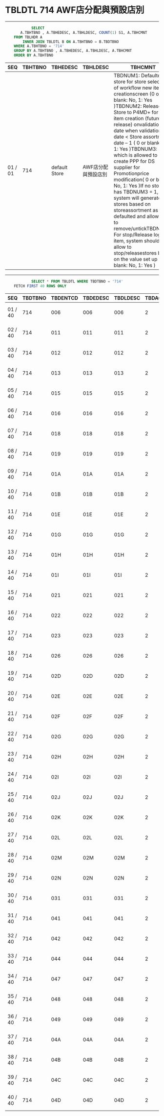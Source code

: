 # TBLDTL 714 AWF店分配與預設店別 

---

```sql
            SELECT
       A.TBHTBNO , A.TBHEDESC, A.TBHLDESC, COUNT(1) S1, A.TBHCMNT
    FROM TBLHDR A
        INNER JOIN TBLDTL B ON A.TBHTBNO = B.TBDTBNO
    WHERE A.TBHTBNO = '714'
    GROUP BY A.TBHTBNO , A.TBHEDESC, A.TBHLDESC, A.TBHCMNT
    ORDER BY A.TBHTBNO

```

|SEQ|TBHTBNO|TBHEDESC|TBHLDESC|TBHCMNT|S1|
| -- | -- | -- | -- | -- | -- |
|01 / 01|714|default Store|AWF店分配與預設店別|TBDNUM1: Defaulted store for store selection of workflow new item creationscreen (0 or blank: No, 1: Yes )TBDNUM2: Released Store to P4MD+ for new item creation (future release) onvalidation date when validation date < Store assortment date – 1 ( 0 or blank:No, 1: Yes )TBDNUM3: Store which is allowed to create PPP for DS supplier for Promotionprice modification( 0 or blank: No, 1: Yes )If no store has TBDNUM3 = 1, system will generate all stores based on storeassortment as defaulted and allow user to remove/untickTBDNUM4: For stop/Release logistic item,  system should allow to stop/releasestores based on the value set up  ( 0 or blank: No, 1: Yes )|403|


---


```sql
            SELECT * FROM TBLDTL WHERE TBDTBNO = '714'
    FETCH FIRST 40 ROWS ONLY

```

|SEQ|TBDTBNO|TBDENTCD|TBDEDESC|TBDLDESC|TBDACCES|TBDNUM1|TBDNUM2|TBDNUM3|TBDNUM4|TBDCHA1|TBDCHA2|TBDCHA3|TBDCHA4|TBDDAT1|TBDDAT2|TBDCRE|TBDUPD|TBDUSR|
| -- | -- | -- | -- | -- | -- | -- | -- | -- | -- | -- | -- | -- | -- | -- | -- | -- | -- | -- |
|01 / 40|714|006|006|006|2|1|1|1|0|1|1|0|null|null|null|2012-05-29 00:00:00.0|2014-02-21 11:15:13.0|F000079381|
|02 / 40|714|011|011|011|2|0|0|0|0|null|null|null|null|null|null|2015-07-16 19:11:08.0|2015-07-16 19:11:08.0|SSFIX-25487|
|03 / 40|714|012|012|012|2|0|0|0|0|null|null|null|null|null|null|2012-12-07 14:08:59.0|2013-10-27 16:49:45.0|F000033546|
|04 / 40|714|013|013|013|2|0|0|0|0|null|null|null|null|null|null|2012-12-07 14:09:11.0|2013-10-27 16:49:52.0|F000033546|
|05 / 40|714|015|015|015|2|0|0|0|0|null|null|null|null|null|null|2012-12-07 14:09:25.0|2013-10-27 16:49:59.0|F000033546|
|06 / 40|714|016|016|016|2|0|0|0|0|null|null|null|null|null|null|2012-12-07 14:09:40.0|2013-10-27 16:50:06.0|F000033546|
|07 / 40|714|018|018|018|2|0|0|0|0|null|null|null|null|null|null|2012-12-07 14:09:55.0|2013-10-27 16:50:13.0|F000033546|
|08 / 40|714|019|019|019|2|0|0|0|0|null|null|null|null|null|null|2012-12-07 14:10:08.0|2013-10-27 16:50:22.0|F000033546|
|09 / 40|714|01A|01A|01A|2|0|0|0|0|null|null|null|null|null|null|2012-12-07 14:10:21.0|2013-10-27 16:50:34.0|F000033546|
|10 / 40|714|01B|01B|01B|2|0|0|0|0|null|null|null|null|null|null|2012-12-07 14:10:35.0|2013-10-27 16:50:44.0|F000033546|
|11 / 40|714|01E|01E|01E|2|0|0|0|0|null|null|null|null|null|null|2012-12-07 14:10:51.0|2013-10-27 16:50:52.0|F000033546|
|12 / 40|714|01G|01G|01G|2|0|0|0|0|null|null|null|null|null|null|2012-12-07 14:11:09.0|2013-10-27 16:51:01.0|F000033546|
|13 / 40|714|01H|01H|01H|2|0|0|0|0|null|null|null|null|null|null|2012-12-07 14:11:22.0|2013-10-27 16:51:09.0|F000033546|
|14 / 40|714|01I|01I|01I|2|0|0|0|0|null|null|null|null|null|null|2012-12-07 14:11:34.0|2015-05-29 19:00:49.0|SSFIX_25550|
|15 / 40|714|021|021|021|2|0|0|0|0|null|null|null|null|null|null|2012-12-07 14:11:46.0|2013-10-27 16:51:29.0|F000033546|
|16 / 40|714|022|022|022|2|0|0|0|0|null|null|null|null|null|null|2012-12-07 14:11:57.0|2013-10-27 16:51:39.0|F000033546|
|17 / 40|714|023|023|023|2|0|0|0|0|null|null|null|null|null|null|2012-12-07 14:12:07.0|2013-10-27 16:51:47.0|F000033546|
|18 / 40|714|026|026|026|2|0|0|0|0|null|null|null|null|null|null|2012-12-07 14:12:22.0|2013-10-27 16:51:56.0|F000033546|
|19 / 40|714|02D|02D|02D|2|0|0|0|0|null|null|null|null|null|null|2012-12-07 14:12:35.0|2013-10-27 16:52:06.0|F000033546|
|20 / 40|714|02E|02E|02E|2|0|0|0|0|null|null|null|null|null|null|2012-12-07 14:12:51.0|2013-10-27 16:52:13.0|F000033546|
|21 / 40|714|02F|02F|02F|2|0|0|0|0|null|null|null|null|null|null|2012-12-07 14:13:03.0|2013-10-27 16:52:21.0|F000033546|
|22 / 40|714|02G|02G|02G|2|0|0|0|0|null|null|null|null|null|null|2012-12-07 14:13:14.0|2013-10-27 16:52:32.0|F000033546|
|23 / 40|714|02H|02H|02H|2|0|0|0|0|null|null|null|null|null|null|2012-12-07 14:13:26.0|2013-10-27 16:52:40.0|F000033546|
|24 / 40|714|02I|02I|02I|2|0|0|0|0|null|null|null|null|null|null|2012-12-07 14:13:39.0|2013-10-27 16:52:48.0|F000033546|
|25 / 40|714|02J|02J|02J|2|0|0|0|0|null|null|null|null|null|null|2012-12-07 14:13:54.0|2013-10-27 16:52:56.0|F000033546|
|26 / 40|714|02K|02K|02K|2|0|0|0|0|null|null|null|null|null|null|2012-12-07 14:14:06.0|2013-10-27 16:53:04.0|F000033546|
|27 / 40|714|02L|02L|02L|2|0|0|0|0|null|null|null|null|null|null|2012-12-07 14:14:19.0|2015-05-29 19:00:49.0|SSFIX_25550|
|28 / 40|714|02M|02M|02M|2|0|0|0|0|null|null|null|null|null|null|2012-12-07 14:14:29.0|2013-10-27 16:53:21.0|F000033546|
|29 / 40|714|02N|02N|02N|2|0|0|0|0|null|null|null|null|null|null|2012-12-07 14:14:41.0|2013-10-27 16:53:30.0|F000033546|
|30 / 40|714|031|031|031|2|1|1|1|0|0|1|null|null|null|null|2012-05-29 00:00:00.0|2014-02-21 11:15:33.0|F000079381|
|31 / 40|714|041|041|041|2|0|0|0|0|null|null|null|null|null|null|2012-12-07 14:14:53.0|2013-10-27 16:53:40.0|F000033546|
|32 / 40|714|042|042|042|2|0|0|0|0|null|null|null|null|null|null|2012-12-07 14:15:06.0|2013-10-27 16:53:49.0|F000033546|
|33 / 40|714|044|044|044|2|0|0|0|0|null|null|null|null|null|null|2012-12-07 14:15:30.0|2013-10-27 16:54:07.0|F000033546|
|34 / 40|714|047|047|047|2|0|0|0|0|null|null|null|null|null|null|2012-12-07 14:15:56.0|2013-10-27 16:54:15.0|F000033546|
|35 / 40|714|048|048|048|2|0|0|0|0|null|null|null|null|null|null|2012-12-07 14:16:20.0|2013-10-27 16:54:27.0|F000033546|
|36 / 40|714|049|049|049|2|0|0|0|0|null|null|null|null|null|null|2012-12-07 14:16:31.0|2013-10-27 16:54:36.0|F000033546|
|37 / 40|714|04A|04A|04A|2|0|0|0|0|null|null|null|null|null|null|2012-12-07 14:17:14.0|2013-10-27 16:54:45.0|F000033546|
|38 / 40|714|04B|04B|04B|2|0|0|0|0|null|null|null|null|null|null|2012-12-07 14:17:27.0|2013-10-27 16:54:56.0|F000033546|
|39 / 40|714|04C|04C|04C|2|0|0|0|0|null|null|null|null|null|null|2012-12-07 14:17:38.0|2013-10-27 16:55:04.0|F000033546|
|40 / 40|714|04D|04D|04D|2|0|0|0|0|null|null|null|null|null|null|2012-12-07 14:17:53.0|2015-05-29 19:00:49.0|SSFIX_25550|

